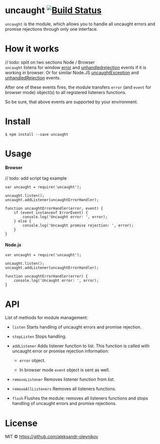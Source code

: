 # uncaught [![Build Status](https://travis-ci.org/aleksandr-oleynikov/uncaught.svg?branch=master)](https://travis-ci.org/aleksandr-oleynikov/uncaught)

`uncaught` is the module, which allows you to handle all uncaught errors and promise rejections through only one interface.

# How it works
// todo: split on two sections Node / Browser  
`uncaught` listens for window [error](https://developer.mozilla.org/en-US/docs/Web/Events/error) and [unhandledrejection](https://developer.mozilla.org/en-US/docs/Web/Events/unhandledrejection) events if it is working in browser.
Or for similar Node.JS [uncaughtException](https://nodejs.org/api/process.html#process_event_uncaughtexception) and [unhandledRejection](https://nodejs.org/api/process.html#process_event_unhandledrejection) events.

After one of these events fires, the module transfers `error` (and `event` for browser mode) object(s) to all registered listeners functions.
 
So be sure, that above events are supported by your environment.
 
# Install

```
$ npm install --save uncaught
```

# Usage

#### Browser
// todo: add script tag example

```
var uncaught = require('uncaught');

uncaught.listen();
uncaught.addListener(uncaughtErrorHandler);

function uncaughtErrorHandler(error, event) {
    if (event instanceof ErrorEvent) {
        console.log('Uncaught error: ', error);
    } else {
        console.log('Uncaught promise rejection: ', error);
    }
}
```

#### Node.js

```
var uncaught = require('uncaught');

uncaught.listen();
uncaught.addListener(uncaughtErrorHandler);

function uncaughtErrorHandler(error) {
    console.log('Uncaught error: ', error);
}
```

# API

List of methods for module management:

- `listen`
Starts handling of uncaught errors and promise rejection.

- `stopListen`
Stops handling.

- `addListener`
Adds listener function to list. This function is called with uncaught error or promise rejection information:

    - `error` object.

    - In browser mode `event` object is sent as well.


- `removeListener`
Removes listener function from list.

- `removeAllListeners`
Removes all listeners functions.

- `flush`
Flushes the module: removes all listeners functions and stops handling of uncaught errors and promise rejections.

# License

MIT © https://github.com/aleksandr-oleynikov
